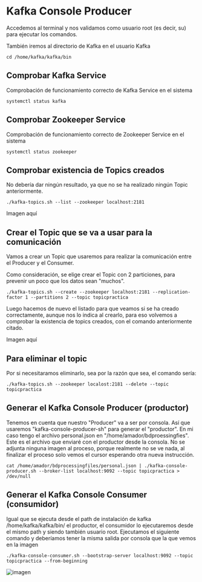 # Kafka Console Producer

Accedemos al terminal y nos validamos como usuario root (es decir, su) para ejecutar los comandos.

También iremos al directorio de Kafka en el usuario Kafka
```
cd /home/kafka/kafka/bin
```

## Comprobar Kafka Service

Comprobación de funcionamiento correcto de Kafka Service en el sistema
```
systemctl status kafka
```

## Comprobar Zookeeper Service 

Comprobación de funcionamiento correcto de Zookeeper Service en el sistema
```
systemctl status zookeeper
```

## Comprobar existencia de Topics creados

No debería dar ningún resultado, ya que no se ha realizado ningún Topic anteriormente.
```
./kafka-topics.sh --list --zookeeper localhost:2181
```
Imagen aquí

## Crear el Topic que se va a usar para la comunicación

Vamos a crear un Topic que usaremos para realizar la comunicación entre el Producer y el Consumer.

Como consideración, se elige crear el Topic con 2 particiones, para prevenir un poco que los datos sean "muchos".

```
./kafka-topics.sh --create --zookeeper localhost:2181 --replication-factor 1 --partitions 2 --topic topicpractica
``` 

Luego hacemos de nuevo el listado para que veamos si se ha creado correctamente, aunque nos lo indica al crearlo, para eso volvemos a comprobar la existencia de topics creados, con el comando anteriormente citado.

Imagen aquí

## Para eliminar el topic

Por si necesitaramos eliminarlo, sea por la razón que sea, el comando sería:
```
./kafka-topics.sh --zookeeper localost:2181 --delete --topic topicpractica
```

## Generar el Kafka Console Producer (productor)

Tenemos en cuenta que nuestro "Producer" va a ser por consola. Así que usaremos "kafka-console-producer-sh" para generar el "productor". En mi caso tengo el archivo personal.json en "/home/amador/bdproessingfies". Este es el archivo que enviaré con el productor desde la consola. No se adjunta ninguna imagen al proceso, porque realmente no se ve nada, al finalizar el proceso solo vemos el cursor esperando otra nueva instrucción.

```
cat /home/amador/bdprocessingfiles/personal.json | ./kafka-console-producer.sh --broker-list localhost:9092 --topic topicpractica > /dev/null 
```

## Generar el Kafka Console Consumer (consumidor)

Igual que se ejecuta desde el path de instalación de kafka /home/kafka/kafka/bin/ el productor, el consumidor lo ejecutaremos desde el mismo path y siendo también usuario root. Ejecutamos el siguiente comando y deberíamos tener la misma salida por consola que la que vemos en la imagen

```
./kafka-console-consumer.sh --bootstrap-server localhost:9092 --topic topicpractica --from-beginning
```

![imagen]()
